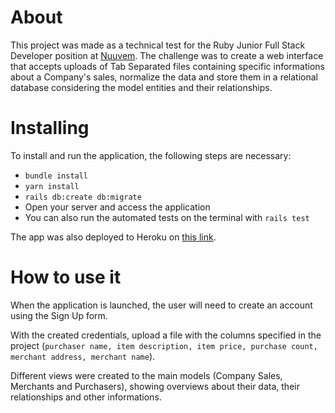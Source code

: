 # About

This project was made as a technical test for the Ruby Junior Full Stack Developer position at [Nuuvem](https://www.nuuvem.com/). The challenge was to create a web interface that accepts uploads of Tab Separated files containing specific informations about a Company's sales, normalize the data and store them in a relational database considering the model entities and their relationships.

# Installing

To install and run the application, the following steps are necessary:

- `bundle install`
- `yarn install`
- `rails db:create db:migrate`
- Open your server and access the application
- You can also run the automated tests on the terminal with `rails test`

The app was also deployed to Heroku on [this link](https://nuuvem-file-uploader.herokuapp.com/).

# How to use it

When the application is launched, the user will need to create an account using the Sign Up form.

With the created credentials, upload a file with the columns specified in the project (`purchaser name, item description, item price, purchase count, merchant address, merchant name`).

Different views were created to the main models (Company Sales, Merchants and Purchasers), showing overviews about their data, their relationships and other informations.
